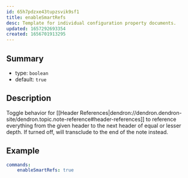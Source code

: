```yaml
---
id: 65h7pdzxe43tupzsvik9sf1
title: enableSmartRefs
desc: Template for individual configuration property documents.
updated: 1657292693354
created: 1656701913295
---
```


## Summary
- type: `boolean`
- default: `true` 

## Description

Toggle behavior for [[Header References|dendron://dendron.dendron-site/dendron.topic.note-reference#header-references]] to reference everything from the given header to the next header of equal or lesser depth. If turned off, will transclude to the end of the note instead.

## Example
```yml
commands:
	enableSmartRefs: true
```